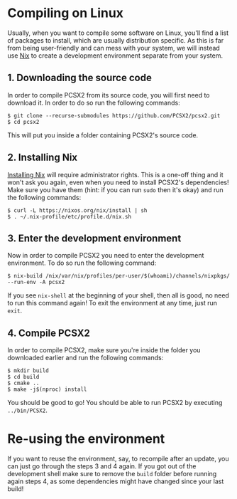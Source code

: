 # Compiling on Linux

Usually, when you want to compile some software on Linux, you'll find a list of
packages to install, which are usually distribution specific. As this is far from
being user-friendly and can mess with your system, we will instead use
[Nix](https://nixos.org/) to
create a development environment separate from your system.

## 1. Downloading the source code

In order to compile PCSX2 from its source code, you will first need to download
it. In order to do so run the following commands:

```
$ git clone --recurse-submodules https://github.com/PCSX2/pcsx2.git
$ cd pcsx2
```

This will put you inside a folder containing PCSX2's source code.

## 2. Installing Nix

[Installing Nix](https://nixos.org/download.html) will require administrator
rights. This is a one-off thing and it won't ask you again, even when you need
to install PCSX2's dependencies! Make sure you have them (hint: if you can run
`sudo` then it's okay) and run the following commands:

```
$ curl -L https://nixos.org/nix/install | sh
$ . ~/.nix-profile/etc/profile.d/nix.sh
```

## 3. Enter the development environment

Now in order to compile PCSX2 you need to enter the development environment. To
do so run the following command:

```
$ nix-build /nix/var/nix/profiles/per-user/$(whoami)/channels/nixpkgs/ --run-env -A pcsx2
```

If you see `nix-shell` at the beginning of your shell, then all is good, no need
to run this command again! To exit the environment at any time, just run `exit`.

## 4. Compile PCSX2

In order to compile PCSX2, make sure you're inside the folder you downloaded
earlier and run the following commands:

```
$ mkdir build
$ cd build
$ cmake ..
$ make -j$(nproc) install
```

You should be good to go! You should be able to run PCSX2 by executing `../bin/PCSX2`.

# Re-using the environment

If you want to reuse the environment, say, to recompile after an update, you can
just go through the steps 3 and 4 again. If you got out of the development shell
make sure to remove the `build` folder before running again steps 4, as some
dependencies might have changed since your last build!
